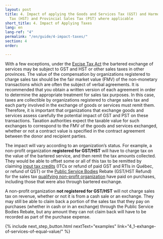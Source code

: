 ```yaml
---
layout: post
title: 4. Impact of applying the Goods and Services Tax (GST) and Harmonized Sales
  Tax (HST) and Provincial Sales Tax (PST) where applicable
short_title: 4. Impact of Applying Taxes
lang: en
lang-ref: "4"
permalink: "/en/guide/4-impact-taxes/"
section: 4
order:

---
```

With a few exceptions, under the <a class="external" href="https://www.canada.ca/en/revenue-agency/services/forms-publications/publications/news93/news93-excise-gst-hst-news-no-93.html" target="_blank">Excise Tax Act</a> the bartered exchange of services may be subject to GST and HST or other sales taxes in other provinces. The value of the compensation by organizations registered to charge sales tax should be the fair market value (FMV) of the non-monetary transactions which are often the subject of verbal agreements. It is recommended that you obtain a written version of each agreement in order to determine the appropriate treatment for sales tax purposes. In this case, taxes are collectible by organizations registered to charge sales tax and each party involved in the exchange of goods or services must remit them. Therefore, it is important that organizations that exchange goods and services assess carefully the potential impact of GST and PST on these transactions. Taxation authorities expect the taxable value for such exchanges to correspond to the FMV of the goods and services exchanged, whether or not a contract value is specified in the contract agreement between the donor and recipient parties.

The impact will vary according to an organization’s status. For example, a non-profit organization **registered for GST/HST** will have to charge tax on the value of the bartered service, and then remit the tax amounts collected. They would be able to offset some or all of this tax to be remitted by claiming <a href="{{site.baseurl}}/en/toolkit/glossary#input-tax-credit-itc" target="_blank" title="A credit that GST/HST registrants can generally claim to recover the GST/HST paid or payable for property and services they acquired, imported into Canada, or brought into a participating province for use, consumption, or supply in the course of their commercial activities.">input tax credits</a> (ITCs or refund of paid GST and RTIs in Québec, or refund of QST) or the <a href="{{site.baseurl}}/en/toolkit/glossary#public-service-body" target="_blank" title="A charity, non-profit organization, municipality, university, public college, school authority, or hospital authority.">Public Service Bodies</a> Rebate (GST/HST Refund) for the sales tax <a href="{{site.baseurl}}/en/toolkit/glossary#qualifying-non-profit-organization" target="_blank" title="A non-profit organization or prescribed government organization whose percentage of government funding is at least 40% of its total revenue.">qualifying non-profit organization</a> have paid on purchases, including those that were also through bartered exchange.

A non-profit organization **not registered for GST/HST** will not charge sales tax on revenue, whether or not it is from a cash sale or an exchange. They may still be able to claim back a portion of the sales tax that they pay on purchases (whether in cash or in an exchange) through the Public Service Bodies Rebate, but any amount they can not claim back will have to be recorded as part of the purchase expense.

{% include next_step_button.html nextText="examples" link="4_1-exhange-of-services-of-equal-value/" %}
